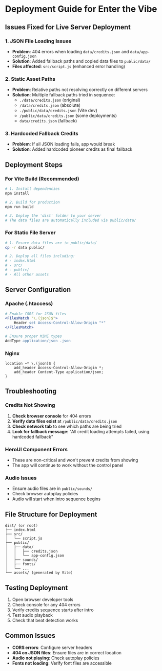 # Deployment Guide for Enter the Vibe

## Issues Fixed for Live Server Deployment

### 1. JSON File Loading Issues
- **Problem**: 404 errors when loading `data/credits.json` and `data/app-config.json`
- **Solution**: Added fallback paths and copied data files to `public/data/`
- **Files affected**: `src/script.js` (enhanced error handling)

### 2. Static Asset Paths
- **Problem**: Relative paths not resolving correctly on different servers
- **Solution**: Multiple fallback paths tried in sequence:
  - `./data/credits.json` (original)
  - `/data/credits.json` (absolute)
  - `./public/data/credits.json` (Vite dev)
  - `/public/data/credits.json` (some deployments)
  - `data/credits.json` (fallback)

### 3. Hardcoded Fallback Credits
- **Problem**: If all JSON loading fails, app would break
- **Solution**: Added hardcoded pioneer credits as final fallback

## Deployment Steps

### For Vite Build (Recommended)
```bash
# 1. Install dependencies
npm install

# 2. Build for production
npm run build

# 3. Deploy the 'dist' folder to your server
# The data files are automatically included via public/data/
```

### For Static File Server
```bash
# 1. Ensure data files are in public/data/
cp -r data public/

# 2. Deploy all files including:
# - index.html
# - src/
# - public/
# - All other assets
```

## Server Configuration

### Apache (.htaccess)
```apache
# Enable CORS for JSON files
<FilesMatch "\.(json)$">
    Header set Access-Control-Allow-Origin "*"
</FilesMatch>

# Ensure proper MIME types
AddType application/json .json
```

### Nginx
```nginx
location ~* \.(json)$ {
    add_header Access-Control-Allow-Origin *;
    add_header Content-Type application/json;
}
```

## Troubleshooting

### Credits Not Showing
1. **Check browser console** for 404 errors
2. **Verify data files exist** at `/public/data/credits.json`
3. **Check network tab** to see which paths are being tried
4. **Look for fallback message**: "All credit loading attempts failed, using hardcoded fallback"

### HeroUI Component Errors
- These are non-critical and won't prevent credits from showing
- The app will continue to work without the control panel

### Audio Issues
- Ensure audio files are in `public/sounds/`
- Check browser autoplay policies
- Audio will start when intro sequence begins

## File Structure for Deployment
```
dist/ (or root)
├── index.html
├── src/
│   └── script.js
├── public/
│   ├── data/
│   │   ├── credits.json
│   │   └── app-config.json
│   ├── sounds/
│   ├── fonts/
│   └── ...
└── assets/ (generated by Vite)
```

## Testing Deployment
1. Open browser developer tools
2. Check console for any 404 errors
3. Verify credits sequence starts after intro
4. Test audio playback
5. Check that beat detection works

## Common Issues
- **CORS errors**: Configure server headers
- **404 on JSON files**: Ensure files are in correct location
- **Audio not playing**: Check autoplay policies
- **Fonts not loading**: Verify font files are accessible 
